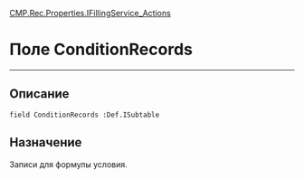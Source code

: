 ﻿---
Link: CMP.Rec.Properties.IFillingService_Actions.@ConditionRecords
---

<!---  Навигация
[Имя проекта](#) :
-->
[CMP.Rec.Properties.IFillingService_Actions](Default)

# Поле ConditionRecords
---

## Описание

    field ConditionRecords :Def.ISubtable

<!--
## Аргументы{#Args}

### Аргумент1

Описание аргумента 1
-->

## Назначение

Записи для формулы условия.

<!--
## Пример

    ConditionRecords...
-->

